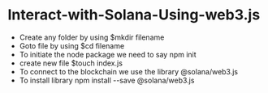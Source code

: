 # Interact-with-Solana-Using-web3.js
* Create any folder by using $mkdir filename
* Goto file by using $cd filename
* To initiate the node package we need to say npm init
* create new file $touch index.js
* To connect to the blockchain we use the library @solana/web3.js
* To install library npm install --save @solana/web3.js
